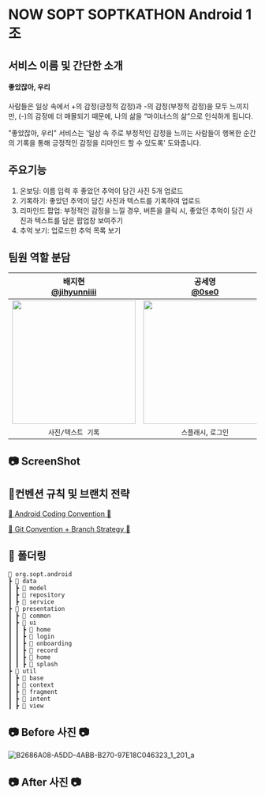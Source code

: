# NOW SOPT SOPTKATHON Android 1조

## 서비스 이름 및 간단한 소개
#### 좋았잖아, 우리
사람들은 일상 속에서 +의 감정(긍정적 감정)과 -의 감정(부정적 감정)을 모두 느끼지만, (-)의 감정에 더 매몰되기 때문에, 나의 삶을 “마이너스의 삶”으로 인식하게 됩니다.

"좋았잖아, 우리" 서비스는 '일상 속 주로 부정적인 감정을 느끼는 사람들이 행복한 순간의 기록을 통해 긍정적인 감정을 리마인드 할 수 있도록' 도와줍니다.

## 주요기능
1. 온보딩: 이름 입력 후 좋았던 추억이 담긴 사진 5개 업로드
2. 기록하기: 좋았던 추억이 담긴 사진과 텍스트를 기록하여 업로드
3. 리마인드 팝업: 부정적인 감정을 느낄 경우, 버튼을 클릭 시, 좋았던 추억이 담긴 사진과 텍스트를 담은 팝업창 보여주기
4. 추억 보기: 업로드한 추억 목록 보기 

## 팀원 역할 분담
| 배지현 <br> [@jihyunniiii](https://github.com/jihyunniiii) | 공세영 <br> [@0se0](https://github.com/0se0) | 이석준 <br>[@boiledEgg-s](https://github.com/boiledEgg-s) | 주효은 <br>[@hyoeunjoo](https://github.com/hyoeunjoo) |
|:---:| :---: | :---: | :---: |
| <img width="250" src="https://avatars.githubusercontent.com/u/103172971?s=400&u=fcff876613b9ee351c2ec52278f9415f34808b57&v=4"/> |<img width="250" src="https://avatars.githubusercontent.com/u/121383083?v=4"/>|<img width="250" src="https://avatars.githubusercontent.com/u/101652649?v=4"/>|<img width="250" src="https://avatars.githubusercontent.com/u/137873124?v=4"/>|
| `사진/텍스트 기록` | `스플래시`, `로그인` | `온보딩` | `홈`, `리마인드 팝업` |

## 📷 ScreenShot

## 📝컨벤션 규칙 및 브랜치 전략
[📗 Android Coding Convention 📗](https://north-fossa-692.notion.site/Android-Coding-Convention-09a352f8d5244df4acc2d38f74be05a1?pvs=4)


[📕 Git Convention + Branch Strategy 📕](https://north-fossa-692.notion.site/Git-Convention-Branch-Strategy-4b34605cc23045ceb957b84bdfec3906?pvs=4)

## 📁 폴더링
```
📂 org.sopt.android
┣ 📂 data
┃ ┣ 📂 model
┃ ┣ 📂 repository
┃ ┣ 📂 service
┣ 📂 presentation
┃ ┣ 📂 common
┃ ┣ 📂 ui
┃ ┃ ┣ 📂 home
┃ ┃ ┣ 📂 login
┃ ┃ ┣ 📂 onboarding
┃ ┃ ┣ 📂 record
┃ ┃ ┣ 📂 home
┃ ┃ ┣ 📂 splash
┣ 📂 util
┃ ┣ 📂 base
┃ ┣ 📂 context
┃ ┣ 📂 fragment
┃ ┣ 📂 intent
┃ ┣ 📂 view
```

## 📷 Before 사진 📷
![B2686A08-A5DD-4ABB-B270-97E18C046323_1_201_a](https://github.com/NOW-SOPT-SOPKATHON-ANDROID-TEAM1/Android/assets/103172971/0dea1800-1835-45a4-a7b5-3dce2255112d)

## 📷 After 사진 📷

